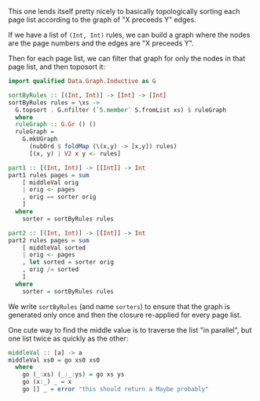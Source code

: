 This one lends itself pretty nicely to basically topologically sorting each
page list according to the graph of "X preceeds Y" edges.

If we have a list of `(Int, Int)` rules, we can build a graph where the nodes
are the page numbers and the edges are "X preceeds Y".

Then for each page list, we can filter that graph for only the nodes in that
page list, and then toposort it:

```haskell
import qualified Data.Graph.Inductive as G

sortByRules :: [(Int, Int)] -> [Int] -> [Int]
sortByRules rules = \xs ->
  G.topsort . G.nfilter (`S.member` S.fromList xs) $ ruleGraph
  where
  ruleGraph :: G.Gr () ()
  ruleGraph =
    G.mkUGraph
      (nubOrd $ foldMap (\(x,y) -> [x,y]) rules)
      [(x, y) | V2 x y <- rules]

part1 :: [(Int, Int)] -> [[Int]] -> Int
part1 rules pages = sum
    [ middleVal orig
    | orig <- pages
    , orig == sorter orig
    ]
  where
    sorter = sortByRules rules

part2 :: [(Int, Int)] -> [[Int]] -> Int
part2 rules pages = sum
    [ middleVal sorted
    | orig <- pages
    , let sorted = sorter orig
    , orig /= sorted
    ]
  where
    sorter = sortByRules rules
```

We write `sortByRules` (and name `sorters`) to ensure that the graph is
generated only once and then the closure re-applied for every page list.

One cute way to find the middle value is to traverse the list "in parallel",
but one list twice as quickly as the other:

```haskell
middleVal :: [a] -> a
middleVal xs0 = go xs0 xs0
  where
    go (_:xs) (_:_:ys) = go xs ys
    go (x:_) _ = x
    go [] _ = error "this should return a Maybe probably"
```
